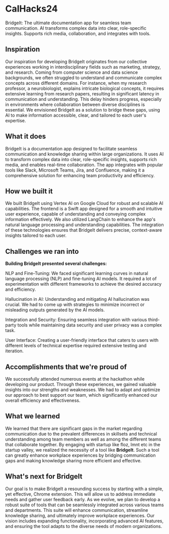 # CalHacks24
BridgeIt: The ultimate documentation app for seamless team communication. AI transforms complex data into clear, role-specific insights. Supports rich media, collaboration, and integrates with tools.



## Inspiration

Our inspiration for developing BridgeIt originates from our collective experiences working in interdisciplinary fields such as marketing, strategy, and research. Coming from computer science and data science backgrounds, we often struggled to understand and communicate complex concepts across different domains. For instance, when my research professor, a neurobiologist, explains intricate biological concepts, it requires extensive learning from research papers, resulting in significant latency in communication and understanding. This delay hinders progress, especially in environments where collaboration between diverse disciplines is essential. We envisioned BridgeIt as a solution to bridge these gaps, using AI to make information accessible, clear, and tailored to each user's expertise.

## What it does

BridgeIt is a documentation app designed to facilitate seamless communication and knowledge sharing within large organizations. It uses AI to transform complex data into clear, role-specific insights, supports rich media, and enables real-time collaboration. The app integrates with popular tools like Slack, Microsoft Teams, Jira, and Confluence, making it a comprehensive solution for enhancing team productivity and efficiency.

## How we built it

We built BridgeIt using Vertex AI on Google Cloud for robust and scalable AI capabilities. The frontend is a Swift app designed for a smooth and intuitive user experience, capable of understanding and conveying complex information effectively. We also utilized LangChain to enhance the app's natural language processing and understanding capabilities. The integration of these technologies ensures that BridgeIt delivers precise, context-aware insights tailored to each user.

## Challenges we ran into

**Building BridgeIt presented several challenges:**

NLP and Fine-Tuning: We faced significant learning curves in natural language processing (NLP) and fine-tuning AI models. It required a lot of experimentation with different frameworks to achieve the desired accuracy and efficiency.

Hallucination in AI: Understanding and mitigating AI hallucination was crucial. We had to come up with strategies to minimize incorrect or misleading outputs generated by the AI models.

Integration and Security: Ensuring seamless integration with various third-party tools while maintaining data security and user privacy was a complex task.

User Interface: Creating a user-friendly interface that caters to users with different levels of technical expertise required extensive testing and iteration.

## Accomplishments that we're proud of

We successfully attended numerous events at the hackathon while developing our product. Through these experiences, we gained valuable insights into our strengths and weaknesses. We had to adapt and optimize our approach to best support our team, which significantly enhanced our overall efficiency and effectiveness.

## What we learned

We learned that there are significant gaps in the market regarding communication due to the prevalent differences in skillsets and technical understanding among team members as well as among the different teams that collaborate together. By engaging with startup like floz, lmnt etc in the startup valley, we realized the necessity of a tool like **BridgeIt**. Such a tool can greatly enhance workplace experiences by bridging communication gaps and making knowledge sharing more efficient and effective.

## What's next for BridgeIt

Our goal is to make BridgeIt a resounding success by starting with a simple, yet effective, Chrome extension. This will allow us to address immediate needs and gather user feedback early. As we evolve, we plan to develop a robust suite of tools that can be seamlessly integrated across various teams and departments. This suite will enhance communication, streamline knowledge sharing, and ultimately improve workplace experiences. Our vision includes expanding functionality, incorporating advanced AI features, and ensuring the tool adapts to the diverse needs of modern organizations.
